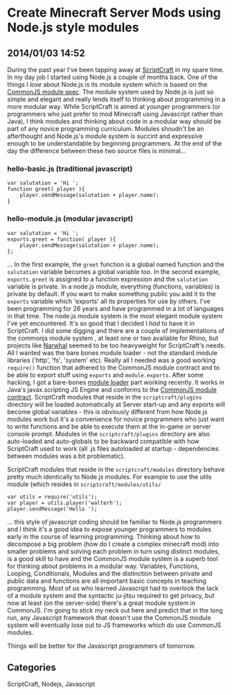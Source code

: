 # Create Minecraft Server Mods using Node.js style modules

## 2014/01/03 14:52

During the past year I've been tapping away at [ScriptCraft][sc] in my 
spare time. In my day job I started using Node.js a couple of months 
back. One of the things I *love* about Node.js is its module system 
which is based on the [CommonJS module spec][cjsmod]. The module system 
used by Node.js is just so simple and elegant and really lends itself to 
thinking about programming in a more modular way. While ScriptCraft is 
aimed at younger programmers (or programmers who just prefer to mod 
Minecraft using Javascript rather than Java), I think modules and 
thinking about code in a modular way *should* be part of any novice 
programming curriculum. Modules shoudn't be an afterthought and 
Node.js's module system is succint and expressive enough to be 
understandable by beginning programmers. At the end of the day the 
difference between these two source files is minimal...

### hello-basic.js (traditional javascript)

    var salutation = 'Hi ';
    function greet( player ){
        player.sendMessage(salutation + player.name);
    }

### hello-module.js (modular javascript)

    var salutation = 'Hi ';
    exports.greet = function( player ){
        player.sendMessage(salutation + player.name);
    };

... In the first example, the `greet` function is a global named 
function and the `salutation` variable becomes a global variable too. In the second example, `exports.greet` is assigned to a 
function expression and the `salutation` variable is private. In a node.js module, everything (functions, 
variables) is private by default. If you want to make something public 
you add it to the `exports` variable which 'exports' all its properties 
for use by others. I've been programming for 26 years and have 
programmed in a lot of languages in that time. The node.js module system 
is the most elegant module system I've yet encountered. It's so good 
that I decided I *had* to have it in ScriptCraft. I did some digging and 
there are a couple of implementations of the commonjs module system , at 
least one or two available for Rhino, but projects like [Narwhal][nw] 
seemed to be too heavyweight for ScriptCraft's needs. All I wanted was 
the bare bones module loader - not the standard module libraries 
('http', 'fs', 'system' etc). Really all I needed was a good working 
`require()` function that adhered to the CommonJS module contract and to be able to 
export stuff using `exports` and `module.exports`. After some hacking, I 
got a bare-bones [module loader][rjs] part working recently. It works in 
Java's javax.scripting JS Engine and conforms to the [CommonJS module contract][cjsmod].
ScriptCraft modules that reside in the `scriptcraft/plugins` directory 
will be loaded automatically at Server start-up and any exports will 
become global variables - this is obviously different from how Node.js 
modules work but it's a convenience for novice programmers who just want 
to write functions and be able to execute them at the in-game or server 
console prompt. Modules in the `scriptcraft/plugins` directory are also 
auto-loaded and auto-globals to be backward compatible with how 
ScriptCraft used to work (all .js files autoloaded at startup - 
dependencies between modules was a bit problematic).

ScriptCraft modules that reside in the `scriptcraft/modules` directory 
behave pretty much identically to Node.js modules. For example to use 
the utils module (which resides in `scriptcraft/modules/utils/`

    var utils = require('utils');
    var player = utils.player('walterh');
    player.sendMessage('Hello ');

... this style of javascript coding should be familiar to Node.js 
programmers and I think it's a good idea to expose younger programmers 
to modules early in the course of learning programming. Thinking about 
how to decompose a big problem (how do I create a complex minecraft mod) 
into smaller problems and solving each problem in turn using distinct 
modules, is a good skill to have and the CommonJS module system is a 
superb tool for thinking about problems in a modular way. Variables, 
Functions, Looping, Conditionals, Modules and the distinction between 
private and public data and functions are all important basic concepts 
in teaching programming. Most of us who learned Javascript had to 
overlook the lack of a module system and the syntactic ju-jitsu required 
to get privacy, but now at least (on the server-side) there's a great 
module system in CommonJS. I'm going to stick my neck out here and 
predict that in the long run, any Javascript framework that doesn't use 
the CommonJS module system will eventually lose out to JS frameworks 
which do use CommonJS modules. 

Things will be better for the Javascript programmers of tomorrow.

[nw]: http://wiki.commonjs.org/wiki/Implementations
[cjsmod]: http://wiki.commonjs.org/wiki/Modules/1.1.1
[sc]: http://github.com/walterhiggins/ScriptCraft
[rjs]: https://github.com/walterhiggins/ScriptCraft/blob/master/src/main/javascript/lib/require.js

## Categories
ScriptCraft, Nodejs, Javascript
